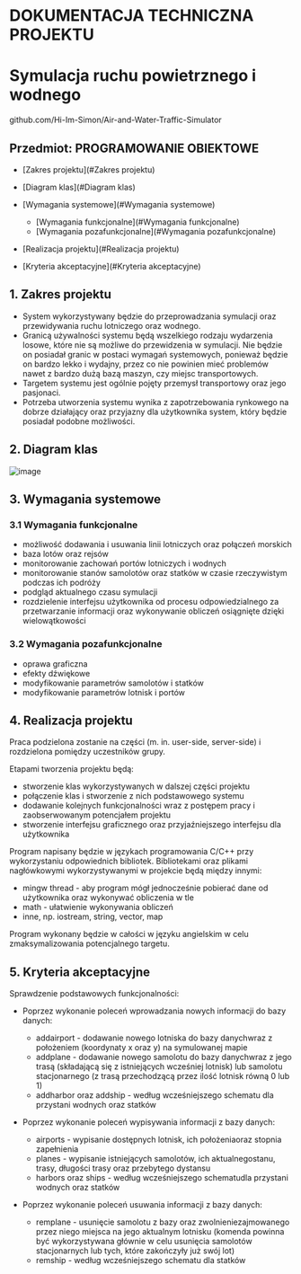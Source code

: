 # DOKUMENTACJA TECHNICZNA PROJEKTU

# Symulacja ruchu powietrznego i wodnego

github.com/Hi-Im-Simon/Air-and-Water-Traffic-Simulator


## Przedmiot: PROGRAMOWANIE OBIEKTOWE

* [Zakres projektu](#Zakres projektu)
* [Diagram klas](#Diagram klas)
* [Wymagania systemowe](#Wymagania systemowe)

    * [Wymagania funkcjonalne](#Wymagania funkcjonalne)
    * [Wymagania pozafunkcjonalne](#Wymagania pozafunkcjonalne)

* [Realizacja projektu](#Realizacja projektu)
* [Kryteria akceptacyjne](#Kryteria akceptacyjne)

## 1. Zakres projektu

- System wykorzystywany będzie do przeprowadzania symulacji oraz przewidywania
    ruchu lotniczego oraz wodnego.
- Granicą używalności systemu będą wszelkiego rodzaju wydarzenia losowe, które nie
    są możliwe do przewidzenia w symulacji. Nie będzie on posiadał granic w postaci
    wymagań systemowych, ponieważ będzie on bardzo lekko i wydajny, przez co nie
    powinien mieć problemów nawet z bardzo dużą bazą maszyn, czy miejsc
    transportowych.
- Targetem systemu jest ogólnie pojęty przemysł transportowy oraz jego pasjonaci.
- Potrzeba utworzenia systemu wynika z zapotrzebowania rynkowego na dobrze
    działający oraz przyjazny dla użytkownika system, który będzie posiadał podobne
    możliwości.


## 2. Diagram klas

![image](https://user-images.githubusercontent.com/75808585/153770451-e1e9ed63-86bf-41f6-a2f7-c8eca3cdb5c0.png)


## 3. Wymagania systemowe

### 3.1 Wymagania funkcjonalne

- możliwość dodawania i usuwania linii lotniczych oraz połączeń morskich
- baza lotów oraz rejsów
- monitorowanie zachowań portów lotniczych i wodnych
- monitorowanie stanów samolotów oraz statków w czasie rzeczywistym podczas ich podróży
- podgląd aktualnego czasu symulacji
- rozdzielenie interfejsu użytkownika od procesu odpowiedzialnego za przetwarzanie informacji oraz wykonywanie obliczeń osiągnięte dzięki wielowątkowości

### 3.2 Wymagania pozafunkcjonalne

- oprawa graficzna
- efekty dźwiękowe
- modyfikowanie parametrów samolotów i statków
- modyfikowanie parametrów lotnisk i portów


## 4. Realizacja projektu

Praca podzielona zostanie na części (m. in. user-side, server-side) i rozdzielona pomiędzy uczestników grupy.

Etapami tworzenia projektu będą:
- stworzenie klas wykorzystywanych w dalszej części projektu
- połączenie klas i stworzenie z nich podstawowego systemu
- dodawanie kolejnych funkcjonalności wraz z postępem pracy i zaobserwowanym potencjałem projektu
- stworzenie interfejsu graficznego oraz przyjaźniejszego interfejsu dla użytkownika

Program napisany będzie w językach programowania C/C++ przy wykorzystaniu odpowiednich bibliotek.
Bibliotekami oraz plikami nagłówkowymi wykorzystywanymi w projekcie będą między innymi:

- mingw thread - aby program mógł jednocześnie pobierać dane od użytkownika oraz wykonywać obliczenia w tle
- math - ułatwienie wykonywania obliczeń
- inne, np. iostream, string, vector, map

Program wykonany będzie w całości w języku angielskim w celu zmaksymalizowania potencjalnego targetu.


## 5. Kryteria akceptacyjne

Sprawdzenie podstawowych funkcjonalności:
* Poprzez wykonanie poleceń wprowadzania nowych informacji do bazy danych:

    * addairport - dodawanie nowego lotniska do bazy danychwraz z położeniem (koordynaty x oraz y) na symulowanej mapie
    * addplane - dodawanie nowego samolotu do bazy danychwraz z jego trasą (składającą się z istniejących wcześniej lotnisk) lub samolotu stacjonarnego (z trasą przechodzącą przez ilość lotnisk równą 0 lub 1)
    * addharbor oraz addship - według wcześniejszego schematu dla przystani wodnych oraz statków
 
* Poprzez wykonanie poleceń wypisywania informacji z bazy danych:
    * airports - wypisanie dostępnych lotnisk, ich położeniaoraz stopnia zapełnienia
    * planes - wypisanie istniejących samolotów, ich aktualnegostanu, trasy, długości trasy oraz przebytego dystansu
    * harbors oraz ships - według wcześniejszego schematudla przystani wodnych oraz statków
* Poprzez wykonanie poleceń usuwania informacji z bazy danych:
    * remplane - usunięcie samolotu z bazy oraz zwolnieniezajmowanego przez niego miejsca na jego aktualnym lotnisku (komenda powinna być wykorzystywana głównie w celu usunięcia samolotów stacjonarnych lub tych, które zakończyły już swój lot)
    * remship - według wcześniejszego schematu dla statków
